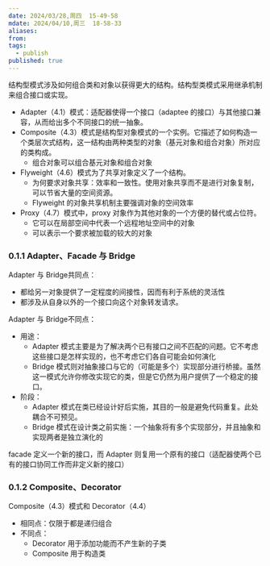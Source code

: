 ```yaml
---
date: 2024/03/28,周四  15-49-58
mdate: 2024/04/10,周三  18-58-33
aliases: 
from: 
tags:
  - publish
published: true
---
```



结构型模式涉及如何组合类和对象以获得更大的结构。结构型类模式采用继承机制来组合接口或实现。

- Adapter（4.1）模式：适配器使得一个接口（adaptee 的接口）与其他接口兼容，从而给出多个不同接口的统一抽象。
- Composite（4.3）模式是结构型对象模式的一个实例。它描述了如何构造一个类层次式结构，这一结构由两种类型的对象（基元对象和组合对象）所对应的类构成。
	- 组合对象可以组合基元对象和组合对象
- Flyweight（4.6）模式为了共享对象定义了一个结构。
	- 为何要求对象共享：效率和一致性。使用对象共享而不是进行对象复制，可以节省大量的空间资源。
	- Flyweight 的对象共享机制主要强调对象的空间效率
- Proxy（4.7）模式中，proxy 对象作为其他对象的一个方便的替代或占位符。
	- 它可以在局部空间中代表一个远程地址空间中的对象
	- 可以表示一个要求被加载的较大的对象
### 0.1.1 Adapter、Facade 与 Bridge

Adapter 与 Bridge共同点：
- 都给另一对象提供了一定程度的间接性，因而有利于系统的灵活性
- 都涉及从自身以外的一个接口向这个对象转发请求。

Adapter 与 Bridge不同点：
- 用途：
	- Adapter 模式主要是为了解决两个已有接口之间不匹配的问题。它不考虑这些接口是怎样实现的，也不考虑它们各自可能会如何演化
	- Bridge 模式则对抽象接口与它的（可能是多个）实现部分进行桥接。虽然这一模式允许你修改实现它的类，但是它仍然为用户提供了一个稳定的接口。
- 阶段：
	- Adapter 模式在类已经设计好后实施，其目的一般是避免代码重复。此处耦合不可预见。
	- Bridge 模式在设计类之前实施：一个抽象将有多个实现部分，并且抽象和实现两者是独立演化的

facade 定义一个新的接口，而 Adapter 则复用一个原有的接口（适配器使两个已有的接口协同工作而非定义新的接口）

### 0.1.2 Composite、Decorator

Composite（4.3）模式和 Decorator（4.4）
- 相同点：仅限于都是递归组合
- 不同点：
	- Decorator 用于添加功能而不产生新的子类
	- Composite 用于构造类
